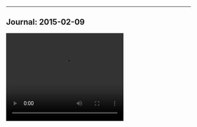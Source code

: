 -------------------
Journal: 2015-02-09
-------------------
<html>
<video width="320" height="240" controls>
  <source src="2015-02-09-Journal.mp4" type="video/mp4">
Your browser does not support the video tag.
</video>
</html>
